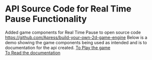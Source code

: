 # API Source Code for Real Time Pause Functionality
Added game components for Real Time Pause to open source code https://github.com/Apress/build-your-own-2d-game-engine
Below is a demo showing the game components being used as intended and is to documentation for the api created.
[To Play the game](https://elyghthao.github.io/Web-Based-Game-Engine-API-Creation/)  
[To Read the documentation](https://elyghthao.github.io/Web-Based-Game-Engine-API-Documentation/)  


